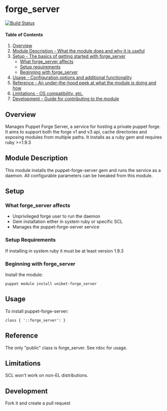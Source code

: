 # forge_server

[![Build Status](https://secure.travis-ci.org/unibet/puppet-forge_server.png)](http://travis-ci.org/unibet/puppet-forge_server)

#### Table of Contents

1. [Overview](#overview)
2. [Module Description - What the module does and why it is useful](#module-description)
3. [Setup - The basics of getting started with forge_server](#setup)
    * [What forge_server affects](#what-forge_server-affects)
    * [Setup requirements](#setup-requirements)
    * [Beginning with forge_server](#beginning-with-forge_server)
4. [Usage - Configuration options and additional functionality](#usage)
5. [Reference - An under-the-hood peek at what the module is doing and how](#reference)
5. [Limitations - OS compatibility, etc.](#limitations)
6. [Development - Guide for contributing to the module](#development)

## Overview

Manages Puppet Forge Server, a service for hosting a private puppet forge. It aims to support both the forge v1 and v3 api, cache directories and exposing modules from multiple paths. It installs as a ruby gem and requires ruby >=1.9.3

## Module Description

This module installs the puppet-forge-server gem and runs the service as a daemon. All configurable parameters can be tweaked from this module.

## Setup

### What forge_server affects

* Unprivileged forge user to run the daemon
* Gem installation either in system ruby or specific SCL
* Manages the puppet-forge-server service

### Setup Requirements

If installing in system ruby it must be at least version 1.9.3

### Beginning with forge_server

Install the module:

```
puppet module install unibet-forge_server
```

## Usage

To install puppet-forge-server:

```
class { '::forge_server': }
```

## Reference

The only "public" class is forge_server. See rdoc for usage.

## Limitations

SCL won't work on non-EL distributions.

## Development

Fork it and create a pull request
